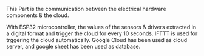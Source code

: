 This Part is the communication between the electrical hardware components & the cloud. 

With ESP32 microcontroller, the values of the sensors & drivers extracted in a digital format and trigger the cloud for every 10 seconds. IFTTT is used for trggering the cloud automatically. Google Cloud has been used as cloud server, and google sheet has been used as database. 
